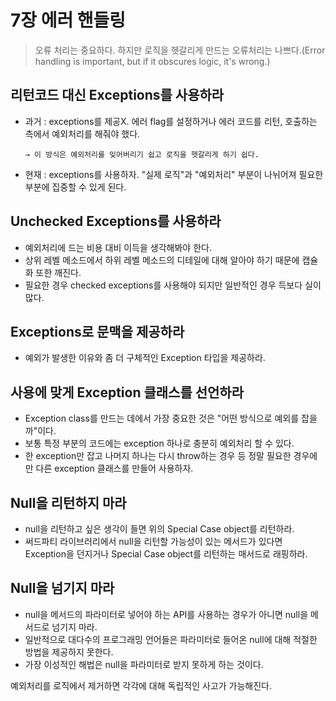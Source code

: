 # 7장 에러 핸들링

> 오류 처리는 중요하다. 하지만 로직을 헷갈리게 만드는 오류처리는 나쁘다.(Error handling is important, but if it obscures logic, it's wrong.)
> 

## **리턴코드 대신 Exceptions를 사용하라**

- 과거 :  exceptions를 제공X. 에러 flag를 설정하거나 에러 코드를 리턴, 호출하는 측에서 예외처리를 해줘야 했다.

      → 이 방식은 예외처리를 잊어버리기 쉽고 로직을 헷갈리게 하기 쉽다.

- 현재 : exceptions를 사용하자. "실제 로직"과 "예외처리" 부분이 나뉘어져 필요한 부분에 집중할 수 있게 된다.

## **Unchecked Exceptions를 사용하라**

- 예외처리에 드는 비용 대비 이득을 생각해봐야 한다.
- 상위 레벨 메소드에서 하위 레벨 메소드의 디테일에 대해 알아야 하기 때문에 캡슐화 또한 깨진다.
- 필요한 경우 checked exceptions를 사용해야 되지만 일반적인 경우 득보다 실이 많다.

## **Exceptions로 문맥을 제공하라**

- 예외가 발생한 이유와 좀 더 구체적인 Exception 타입을 제공하라.

## **사용에 맞게 Exception 클래스를 선언하라**

- Exception class를 만드는 데에서 가장 중요한 것은 "어떤 방식으로 예외를 잡을까"이다.
- 보통 특정 부분의 코드에는 exception 하나로 충분히 예외처리 할 수 있다.
- 한 exception만 잡고 나머지 하나는 다시 throw하는 경우 등 정말 필요한 경우에만 다른 exception 클래스를 만들어 사용하자.

## **Null을 리턴하지 마라**

- null을 리턴하고 싶은 생각이 들면 위의 Special Case object를 리턴하라.
- 써드파티 라이브러리에서 null을 리턴할 가능성이 있는 메서드가 있다면 Exception을 던지거나 Special Case object를 리턴하는 매서드로 래핑하라.

## **Null을 넘기지 마라**

- null을 메서드의 파라미터로 넣어야 하는 API를 사용하는 경우가 아니면 null을 메서드로 넘기지 마라.
- 일반적으로 대다수의 프로그래밍 언어들은 파라미터로 들어온 null에 대해 적절한 방법을 제공하지 못한다.
- 가장 이성적인 해법은 null을 파라미터로 받지 못하게 하는 것이다.

예외처리를 로직에서 제거하면 각각에 대해 독립적인 사고가 가능해진다.